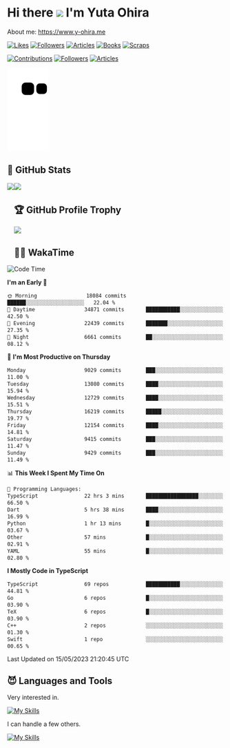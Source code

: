 # Hi there <img width="35" src="https://user-images.githubusercontent.com/50891407/148686885-0fefeb76-4cf6-473a-9e3e-889ce5513450.gif" /> I'm Yuta Ohira

About me: https://www.y-ohira.me

[![Likes](https://badgen.org/img/zenn/alesion/likes?style=for-the-badge)](https://zenn.dev/alesion)
[![Followers](https://badgen.org/img/zenn/alesion/followers?style=for-the-badge)](https://zenn.dev/alesion)
[![Articles](https://badgen.org/img/zenn/alesion/articles?style=for-the-badge)](https://zenn.dev/alesion)
[![Books](https://badgen.org/img/zenn/alesion/books?style=for-the-badge)](https://zenn.dev/alesion?tab=books)
[![Scraps](https://badgen.org/img/zenn/alesion/scraps?style=for-the-badge)](https://zenn.dev/alesion?tab=scraps)

[![Contributions](https://badgen.org/img/qiita/alesion30/contributions?style=for-the-badge)](https://qiita.com/alesion30)
[![Followers](https://badgen.org/img/qiita/alesion30/followers?style=for-the-badge)](https://qiita.com/alesion30)
[![Articles](https://badgen.org/img/qiita/alesion30/articles?style=for-the-badge)](https://qiita.com/alesion30)

<!-- <p align="left"> -->
  <!-- GitHub -->
<!--   <a href="https://github.com/alesion30/alesion30/">
    <img src="https://komarev.com/ghpvc/?username=alesion30" alt="alesion30" />
  </a>
  <a href="https://github.com/alesion30">
    <img height="20" src="https://img.shields.io/github/followers/alesion30?label=follow&logo=github&style=flat" />
  </a> -->
  <!-- Zenn -->
<!--   <a href="https://zenn.dev/alesion">
    <img src="https://zenn.badge.nikaera.com/s/alesion/likes?style=flat" alt="alesion likes" />
  </a>
  <a href="https://zenn.dev/alesion/articles">
    <img src="https://zenn.badge.nikaera.com/s/alesion/articles?style=flat" alt="alesion articles" />
  </a>
  <a href="https://zenn.dev/alesion/followers">
    <img src="https://zenn.badge.nikaera.com/s/alesion/followers?style=flat" alt="alesion followers" />
  </a>
  <a href="https://zenn.dev/alesion/books">
    <img src="https://zenn.badge.nikaera.com/s/alesion/books?style=flat" alt="alesion books" />
  </a>
  <a href="https://zenn.dev/alesion/scraps">
    <img src="https://zenn.badge.nikaera.com/s/alesion/scraps?style=flat" alt="alesion scraps" />
  </a> -->
  <!-- qiita -->
<!--   <a href="http://qiita.com/Alesion30">
    <img height="20" src="https://qiita-badge.apiapi.app/s/Alesion30/posts.svg" />
  </a>
    <img height="20" src="https://qiita-badge.apiapi.app/s/Alesion30/contributions.svg" />
  </a> -->
<!-- </p> -->


<!-- ## 🐍 Contribution -->

<img src="https://github.com/Alesion30/Alesion30/blob/output/github-contribution-grid-snake.svg" alt="GitHub Snake dark" />


## 💎 GitHub Stats

<div>
  <img height="170" align="left" src="https://github-readme-stats.vercel.app/api?username=Alesion30&count_private=true&show_icons=true&title_color=81A1C1&text_color=ECEFF4&bg_color=2E3440&icon_color=D8DEE9&border_radius=10" />
  <img height="170" src="https://github-readme-stats.vercel.app/api/top-langs/?username=Alesion30&langs_count=8&layout=compact&title_color=81A1C1&text_color=ECEFF4&bg_color=2E3440&icon_color=D8DEE9&border_radius=10" />
</div>


## 🏆 GitHub Profile Trophy

<img width="800" src="https://github-profile-trophy.vercel.app/?username=Alesion30&theme=nord&no-frame=true"/>


## 🧑‍💻 WakaTime

<!--START_SECTION:waka-->
![Code Time](http://img.shields.io/badge/Code%20Time-2%2C027%20hrs%2040%20mins-blue)

**I'm an Early 🐤** 

```text
🌞 Morning                18084 commits       ██████░░░░░░░░░░░░░░░░░░░   22.04 % 
🌆 Daytime                34871 commits       ███████████░░░░░░░░░░░░░░   42.50 % 
🌃 Evening                22439 commits       ███████░░░░░░░░░░░░░░░░░░   27.35 % 
🌙 Night                  6661 commits        ██░░░░░░░░░░░░░░░░░░░░░░░   08.12 % 
```
📅 **I'm Most Productive on Thursday** 

```text
Monday                   9029 commits        ███░░░░░░░░░░░░░░░░░░░░░░   11.00 % 
Tuesday                  13080 commits       ████░░░░░░░░░░░░░░░░░░░░░   15.94 % 
Wednesday                12729 commits       ████░░░░░░░░░░░░░░░░░░░░░   15.51 % 
Thursday                 16219 commits       █████░░░░░░░░░░░░░░░░░░░░   19.77 % 
Friday                   12154 commits       ████░░░░░░░░░░░░░░░░░░░░░   14.81 % 
Saturday                 9415 commits        ███░░░░░░░░░░░░░░░░░░░░░░   11.47 % 
Sunday                   9429 commits        ███░░░░░░░░░░░░░░░░░░░░░░   11.49 % 
```


📊 **This Week I Spent My Time On** 

```text
💬 Programming Languages: 
TypeScript               22 hrs 3 mins       █████████████████░░░░░░░░   66.50 % 
Dart                     5 hrs 38 mins       ████░░░░░░░░░░░░░░░░░░░░░   16.99 % 
Python                   1 hr 13 mins        █░░░░░░░░░░░░░░░░░░░░░░░░   03.67 % 
Other                    57 mins             █░░░░░░░░░░░░░░░░░░░░░░░░   02.91 % 
YAML                     55 mins             █░░░░░░░░░░░░░░░░░░░░░░░░   02.80 % 
```

**I Mostly Code in TypeScript** 

```text
TypeScript               69 repos            ███████████░░░░░░░░░░░░░░   44.81 % 
Go                       6 repos             █░░░░░░░░░░░░░░░░░░░░░░░░   03.90 % 
TeX                      6 repos             █░░░░░░░░░░░░░░░░░░░░░░░░   03.90 % 
C++                      2 repos             ░░░░░░░░░░░░░░░░░░░░░░░░░   01.30 % 
Swift                    1 repo              ░░░░░░░░░░░░░░░░░░░░░░░░░   00.65 % 
```




 Last Updated on 15/05/2023 21:20:45 UTC
<!--END_SECTION:waka-->


## 😈 Languages and Tools

Very interested in.

[![My Skills](https://skillicons.dev/icons?i=react,nextjs,typescript,flutter,firebase)](https://skillicons.dev)

I can handle a few others.

[![My Skills](https://skillicons.dev/icons?i=javascript,vue,nuxt,redux,electron,express,nodejs,deno,dart,python,flask,php,laravel,wordpress,go,rust,html,css,sass,tailwind,bootstrap,webpack,supabase,aws,dynamodb,mysql,figma,xd,vscode,latex)](https://skillicons.dev)
